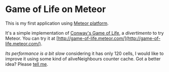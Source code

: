 Game of Life on Meteor
======================

This is my first application using [Meteor platform](http://meteor.com).

It's a simple implementation of [Conway's Game of Life](http://en.wikipedia.org/wiki/Conway%27s_Game_of_Life), 
a *divertimento* to try Meteor. You can try it at [http://game-of-life.meteor.com/](http://game-of-life.meteor.com/).

*Its performance is a bit slow* considering it has only 120 cells, I would like to improve it using some kind of aliveNeighbours counter cache. 
Got a better idea? Please [tell me](http://twitter.com/mllocs).


